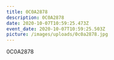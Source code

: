 ```yaml
---
title: 0C0A2878
description: 0C0A2878
date: 2020-10-07T10:59:25.473Z
event_date: 2020-10-07T10:59:25.503Z
picture: /images/uploads/0c0a2878.jpg
---
```

0C0A2878